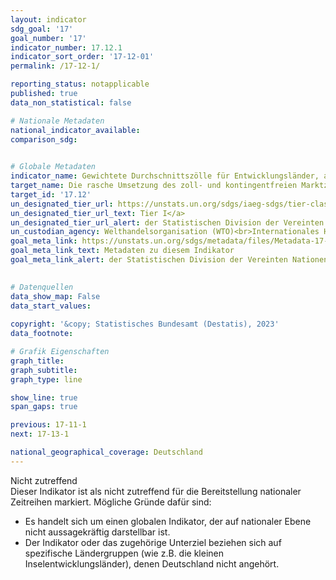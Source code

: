 ```yaml
---
layout: indicator    
sdg_goal: '17'    
goal_number: '17'    
indicator_number: 17.12.1    
indicator_sort_order: '17-12-01'    
permalink: /17-12-1/    

reporting_status: notapplicable    
published: true    
data_non_statistical: false    

# Nationale Metadaten    
national_indicator_available:     
comparison_sdg:     
    

# Globale Metadaten    
indicator_name: Gewichtete Durchschnittszölle für Entwicklungsländer, am wenigsten entwickelte Länder und kleine Inselentwicklungsländer    
target_name: Die rasche Umsetzung des zoll- und kontingentfreien Marktzugangs auf dauerhafter Grundlage für alle am wenigsten entwickelten Länder im Einklang mit den Beschlüssen der Welthandelsorganisation erreichen, unter anderem indem sichergestellt wird, dass die für Importe aus den am wenigsten entwickelten Ländern geltenden präferenziellen Ursprungsregeln transparent und einfach sind und zur Erleichterung des Marktzugangs beitragen    
target_id: '17.12'    
un_designated_tier_url: https://unstats.un.org/sdgs/iaeg-sdgs/tier-classification/'    
un_designated_tier_url_text: Tier I</a>    
un_designated_tier_url_alert: der Statistischen Division der Vereinten Nationen    
un_custodian_agency: Welthandelsorganisation (WTO)<br>Internationales Handelszentrum (ITC)<br>Welthandels- und Entwicklungskonferenz (UNCTAD)    
goal_meta_link: https://unstats.un.org/sdgs/metadata/files/Metadata-17-12-01.pdf    
goal_meta_link_text: Metadaten zu diesem Indikator    
goal_meta_link_alert: der Statistischen Division der Vereinten Nationen    
    

# Datenquellen    
data_show_map: False    
data_start_values:     
    
copyright: '&copy; Statistisches Bundesamt (Destatis), 2023'    
data_footnote:     

# Grafik Eigenschaften    
graph_title: 
graph_subtitle:     
graph_type: line    

show_line: true
span_gaps: true    

previous: 17-11-1    
next: 17-13-1    

national_geographical_coverage: Deutschland    
---
```


<span class="status notapplicable">Nicht zutreffend </span><br>
Dieser Indikator ist als nicht zutreffend für die Bereitstellung nationaler Zeitreihen markiert. Mögliche Gründe dafür sind:
-	Es handelt sich um einen globalen Indikator, der auf nationaler Ebene nicht aussagekräftig darstellbar ist.
-	Der Indikator oder das zugehörige Unterziel beziehen sich auf spezifische Ländergruppen (wie z.B. die kleinen Inselentwicklungsländer), denen Deutschland nicht angehört.
